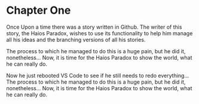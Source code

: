 # Chapter One

Once Upon a time there was a story written in Github. The writer of this story, the Haios Paradox, wishes to use its functionality to help him manage all his ideas and the branching versions of all his stories. 

The process to which he managed to do this is a huge pain, but he did it, nonetheless... Now, it is time for the Haios Paradox to show the world, what he can really do.

Now he just rebooted VS Code to see if he still needs to redo everything...
The process to which he managed to do this is a huge pain, but he did it, nonetheless... Now, it is time for the Haios Paradox to show the world, what he can really do.
